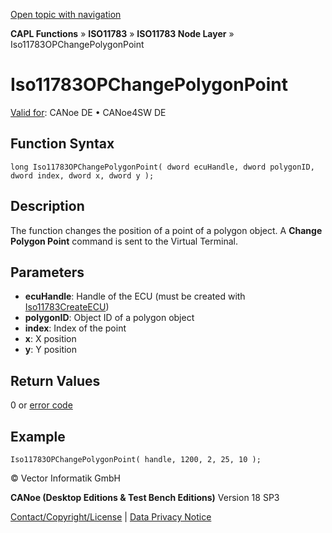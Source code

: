 [Open topic with navigation](../../../../../../CANoeDEFamily.htm#Topics/CAPLFunctions/ISO11783/ISONodeLayer/Functions/CAPLfunctionIso11783OPChangePolygonPoint.md)

**CAPL Functions** » **ISO11783** » **ISO11783 Node Layer** » Iso11783OPChangePolygonPoint

# Iso11783OPChangePolygonPoint

[Valid for](../../../../Shared/FeatureAvailability.md): CANoe DE • CANoe4SW DE

## Function Syntax

```plaintext
long Iso11783OPChangePolygonPoint( dword ecuHandle, dword polygonID, dword index, dword x, dword y );
```

## Description

The function changes the position of a point of a polygon object. A **Change Polygon Point** command is sent to the Virtual Terminal.

## Parameters

- **ecuHandle**: Handle of the ECU (must be created with [Iso11783CreateECU](CAPLfunctionIso11783CreateECU.md))
- **polygonID**: Object ID of a polygon object
- **index**: Index of the point
- **x**: X position
- **y**: Y position

## Return Values

0 or [error code](../CAPLfunctionsISONLErrorCodes.md)

## Example

```plaintext
Iso11783OPChangePolygonPoint( handle, 1200, 2, 25, 10 );
```

© Vector Informatik GmbH

**CANoe (Desktop Editions & Test Bench Editions)** Version 18 SP3

[Contact/Copyright/License](../../../../Shared/ContactCopyrightLicense.md) | [Data Privacy Notice](https://www.vector.com/int/en/company/get-info/privacy-policy/)
